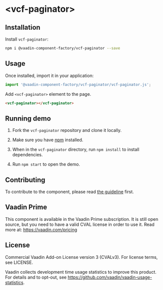 # &lt;vcf-paginator&gt;





<!--
[![Gitter](https://badges.gitter.im/Join%20Chat.svg)](https://gitter.im/vaadin/web-components?utm_source=badge&utm_medium=badge&utm_campaign=pr-badge)
[![npm version](https://badgen.net/npm/v/@vaadin-component-factory/vcf-paginator)](https://www.npmjs.com/package/@vaadin-component-factory/vcf-paginator)
[![Published on Vaadin Directory](https://img.shields.io/badge/Vaadin%20Directory-published-00b4f0.svg)](https://vaadin.com/directory/component/vaadin-component-factoryvcf-paginator)

[Live demo ↗](https://vcf-paginator.netlify.com)
|
[API documentation ↗](https://vcf-paginator.netlify.com/api/#/elements/Vaadin.VcfPaginator)
-->

## Installation

Install `vcf-paginator`:

```sh
npm i @vaadin-component-factory/vcf-paginator --save
```

## Usage

Once installed, import it in your application:

```js
import '@vaadin-component-factory/vcf-paginator/vcf-paginator.js';
```

Add `<vcf-paginator>` element to the page.

```html
<vcf-paginator></vcf-paginator>
```

## Running demo

1. Fork the `vcf-paginator` repository and clone it locally.

1. Make sure you have [npm](https://www.npmjs.com/) installed.

1. When in the `vcf-paginator` directory, run `npm install` to install dependencies.

1. Run `npm start` to open the demo.

## Contributing

To contribute to the component, please read [the guideline](https://github.com/vaadin/vaadin-core/blob/master/CONTRIBUTING.md) first.

## Vaadin Prime

This component is available in the Vaadin Prime subscription. It is still open source, but you need to have a valid CVAL license in order to use it. Read more at: https://vaadin.com/pricing

## License

Commercial Vaadin Add-on License version 3 (CVALv3). For license terms, see LICENSE.

Vaadin collects development time usage statistics to improve this product. For details and to opt-out, see https://github.com/vaadin/vaadin-usage-statistics.

